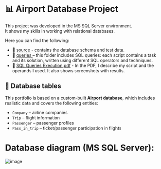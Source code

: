 # 📊 Airport Database Project

This project was developed in the MS SQL Server environment.<br>
It shows my skills in working with relational databases.

Here you can find the following:<br>
  -  📂 <a href="https://github.com/nshubina/Portfolio/tree/20a253dd2a49fcf62f68ea92af50025bf3cd4569/SQL/source" target="_blank">source </a> - contains the database schema and test data.
  -  📂 <a href="https://github.com/nshubina/Portfolio/tree/2396b1d016228ab1872a92f0e9622c92dc489d3c/SQL/Queries" target="_blank">queries </a> – this folder includes SQL queries: each script contains a task and its solution, written using different SQL operators and techniques.
  -  📄 <a href="https://github.com/nshubina/Portfolio/blob/803ea12269aff9114afe4e848bb49bcb8adc9980/SQL/SQL%20Query%20Execution.pdf" target="_">SQL Queries Execution.pdf</a> - In the PDF, I describe my script and the operands I used. It also shows screenshots with results.
  

## 📁 Database tables

This portfolio is based on a custom-built **Airport database**, which includes realistic data and covers the following entities:
- `Company` – airline companies
- `Trip` – flight information
- `Passenger` – passenger profiles
- `Pass_in_trip` – ticket/passenger participation in flights


# Database diagram (MS SQL Server):


![image](https://github.com/user-attachments/assets/00bd4bd7-0022-443f-beab-d028da7488ac)


